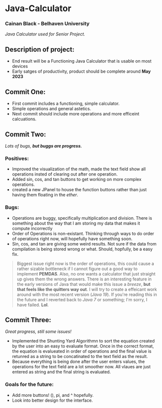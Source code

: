 # Java-Calculator
### Cainan Black - Belhaven University
<i>Java Calculator used for Senior Project.</i>

## Description of project:
 - End result will be a Functioning Java Calculator that is usable on most devices
 - Early satges of productivity, product should be complete around **May 2023**


## Commit One:
- First commit includes a functioning, simple calculator.
- Simple operations and general astetics.
- Next commit should include more operations and more efficeint calcuations. 


## Commit Two:
<i>Lots of bugs, <b>but buggs are progress.</b></i>

### Positives:
- Improved the visualization of the math, made the text field show all operations insted of clearing out after one operation.
- Added sin, cos, and tan buttons to get working on more complex operations.
- created a new JPanel to house the function buttons rather than just having them floating in the <i>ether</i>.

### Bugs:
- Operations are buggy, specifically multiplication and division. There is something about the way that I am storing my data that makes it compute incorrectly
- Order of Operations is non-existant. Thinking through ways to do order of operations right now, will hopefully have something soon.
- Sin, cos, and tan are giving some weird results. Not sure if the data from compilation is being stored wrong or what. Should, hopfully, be a easy fix.

>Biggest issue right now is the order of operations, this could cause a rather sizable bottleneck if I cannot figure out a good way to implement **PEMDAS**. Also, no one wants a calculator that just straight up gives them the wrong answers. There is an interesting feature in the early versions of Java that would make this issue a <i>breeze</i>, <b>but that feels like the quitters way out</b>. I will try to create a effeicant work around with the most recent version (_Java 19_). If you're reading this in the future and I reverted back to _Java 7_ or something; I'm sorry, I have failed. <b>Lol</b>.


## Commit Three:
<i>Great progress, still some issues!</i>

- Implemented the Shunting Yard Algorithmn to sort the equation created by the user into an easy to evaluate format. Once in the correct format, the equation is evalueated in order of operations and the final value is retunred as a string to be concatinated to the text field as the result. 
- Because everything is being done after the user enters values, the operations for the text field are a lot smoother now. All vlaues are just entered as string and the final string is evaluated. 

### Goals for the future:
- Add more buttons! (), pi, and ^ hopefully.
- Look into better design for the interface. 
